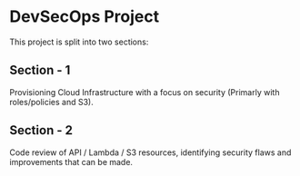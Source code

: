 # DevSecOps Project

This project is split into two sections:


## Section - 1

Provisioning Cloud Infrastructure with a focus on security (Primarly with roles/policies and S3).


## Section - 2

Code review of API / Lambda / S3 resources, identifying security flaws and improvements that can be made.